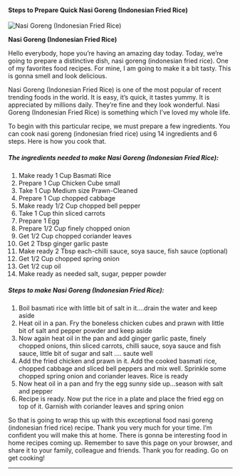             

#### Steps to Prepare Quick Nasi Goreng (Indonesian Fried Rice)

![Nasi Goreng (Indonesian Fried Rice)](https://img-global.cpcdn.com/recipes/2ed44a7df94dec54/751x532cq70/nasi-goreng-indonesian-fried-rice-recipe-main-photo.jpg)

**Nasi Goreng (Indonesian Fried Rice)**

Hello everybody, hope you’re having an amazing day today. Today, we’re going to prepare a distinctive dish, nasi goreng (indonesian fried rice). One of my favorites food recipes. For mine, I am going to make it a bit tasty. This is gonna smell and look delicious.

Nasi Goreng (Indonesian Fried Rice) is one of the most popular of recent trending foods in the world. It is easy, it’s quick, it tastes yummy. It is appreciated by millions daily. They’re fine and they look wonderful. Nasi Goreng (Indonesian Fried Rice) is something which I’ve loved my whole life.

To begin with this particular recipe, we must prepare a few ingredients. You can cook nasi goreng (indonesian fried rice) using 14 ingredients and 6 steps. Here is how you cook that.

##### The ingredients needed to make Nasi Goreng (Indonesian Fried Rice):

1.  Make ready 1 Cup Basmati Rice
2.  Prepare 1 Cup Chicken Cube small
3.  Take 1 Cup Medium size Prawn-Cleaned
4.  Prepare 1 Cup chopped cabbage
5.  Make ready 1/2 Cup chopped bell pepper
6.  Take 1 Cup thin sliced carrots
7.  Prepare 1 Egg
8.  Prepare 1/2 Cup finely chopped onion
9.  Get 1/2 Cup chopped coriander leaves
10.  Get 2 Tbsp ginger garlic paste
11.  Make ready 2 Tbsp each-chilli sauce, soya sauce, fish sauce (optional)
12.  Get 1/2 Cup chopped spring onion
13.  Get 1/2 cup oil
14.  Make ready as needed salt, sugar, pepper powder

##### Steps to make Nasi Goreng (Indonesian Fried Rice):

1.  Boil basmati rice with little bit of salt in it….drain the water and keep aside
2.  Heat oil in a pan. Fry the boneless chicken cubes and prawn with little bit of salt and pepper powder and keep aside
3.  Now again heat oil in the pan and add ginger garlic paste, finely chopped onions, thin sliced carrots, chilli sauce, soya sauce and fish sauce, little bit of sugar and salt …. saute well
4.  Add the fried chicken and prawn in it. Add the cooked basmati rice, chopped cabbage and sliced bell peppers and mix well. Sprinkle some chopped spring onion and coriander leaves. Rice is ready
5.  Now heat oil in a pan and fry the egg sunny side up…season with salt and pepper
6.  Recipe is ready. Now put the rice in a plate and place the fried egg on top of it. Garnish with coriander leaves and spring onion

So that is going to wrap this up with this exceptional food nasi goreng (indonesian fried rice) recipe. Thank you very much for your time. I’m confident you will make this at home. There is gonna be interesting food in home recipes coming up. Remember to save this page on your browser, and share it to your family, colleague and friends. Thank you for reading. Go on get cooking!

* * *